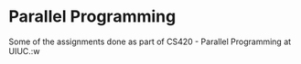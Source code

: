 # Parallel Programming

Some of the assignments done as part of CS420 - Parallel Programming at UIUC.:w

